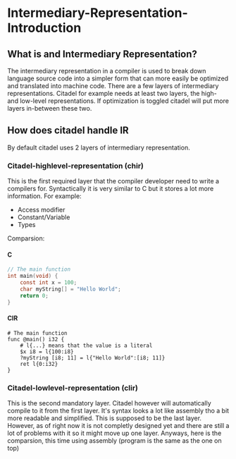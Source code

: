 # Intermediary-Representation-Introduction

## What is and Intermediary Representation?

The intermediary representation in a compiler is used to break down language source code into a simpler form that can more easily be optimized and translated into machine code. There are a few layers of intermediary representations. Citadel for example needs at least two layers, the high- and low-level representations. If optimization is toggled citadel will put more layers in-between these two.

## How does citadel handle IR

By default citadel uses 2 layers of intermediary representation.

### Citadel-highlevel-representation (chir)

This is the first required layer that the compiler developer need to write a compilers for. Syntactically it is very similar to C but it stores a lot more information. For example:

- Access modifier
- Constant/Variable
- Types

Comparsion:

#### C

```C
// The main function
int main(void) {
    const int x = 100;
    char myString[] = "Hello World";
    return 0;
}
```

#### CIR

```chr
# The main function
func @main() i32 {
    # l{...} means that the value is a literal
    $x i8 = l{100:i8}
    ?myString [i8; 11] = l{"Hello World":[i8; 11]}
    ret l{0:i32}
}
```

### Citadel-lowlevel-representation (clir)

This is the second mandatory layer. Citadel however will automatically compile to it from the first layer. It's syntax looks a lot like assembly tho a bit more readable and simplified. This is supposed to be the last layer. However, as of right now it is not completly designed yet and there are still a lot of problems with it so it might move up one layer. Anyways, here is the comparsion, this time using assembly (program is the same as the one on top)
